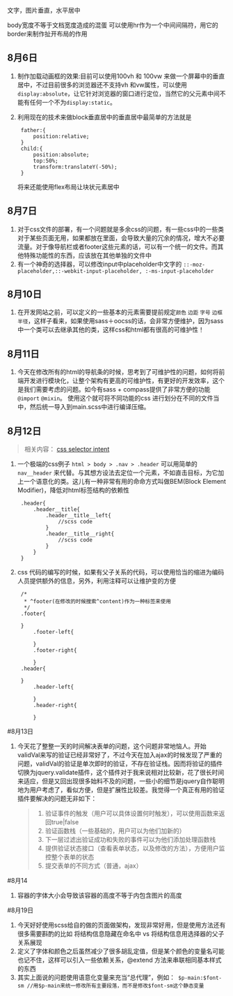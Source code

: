 文字，图片垂直，水平居中

body宽度不等于文档宽度造成的混蛋
可以使用hr作为一个中间间隔符，用它的border来制作扯开布局的作用
## 8月6日
1. 制作加载动画框的效果:目前可以使用100vh 和 100vw 来做一个屏幕中的垂直居中，不过目前很多的浏览器还不支持vh 和vw属性，可以使用`display:absolute`，让它针对浏览器的窗口进行定位，当然它的父元素中间不能有任何一个不为`display:static`。
2. 利用现在的技术来做block垂直居中的垂直居中最简单的方法就是

		father:{
			position:relative;
		}
		child:{
			position:absolute;
			top:50%;
			transform:translateY(-50%);
		}


	将来还能使用flex布局让块状元素居中

## 8月7日
1. 对于css文件的部署，有一个问题就是多余css的问题，有一些css中的一些类对于某些页面无用，如果都放在里面，会导致大量的冗余的情况，增大不必要流量。对于像导航栏或者footer这些元素的话，可以有一个统一的文件。而其他特殊功能性的东西，应该放在其他单独的文件中
2. 有一个神奇的选择器，可以修改input中placeholder中文字的
`::-moz-placeholder,::-webkit-input-placeholder, :-ms-input-placeholder`

## 8月10日
1. 在开发网站之前，可以定义的一些基本的元素需要提前规定`颜色` `边距` `字号` `边框半径`，这样子看来，如果使用sass＋oocss的话，会非常方便维护，因为sass中一个类可以去继承其他的类，这样css和html都有很高的可维护性！

## 8月11日
1. 今天在修改所有的html的导航条的时候，思考到了可维护性的问题，如何将前端开发进行模块化，让整个架构有更高的可维护性，有更好的开发效率，这个是我们需要考虑的问题。如今有sass + compass提供了非常方便的功能`@import` `@mixin`。 使用这个就可将不同功能的css 进行划分在不同的文件当中，然后统一导入到main.scss中进行编译压缩。

## 8月12日

> 相关内容：
[css selector intent](http://csswizardry.com/2012/07/shoot-to-kill-css-selector-intent/)

1. 一个极端的css例子 `html > body > .nav > .header` 可以用简单的 `nav__header` 来代替。与其想方设法去定位一个元素，不如直击目标，为它加上一个语意化的类。这儿有一种非常有用的命命方式叫做BEM(Block Element Modifier)，降低对html标签结构的依赖性

		.header{
			.header__title{
				.header__title__left{
					//scss code
				}
				.header__title__right{
					//scss code
				}
			}
		}

2. css 代码的编写的时候，如果有父子关系的代码，可以使用恰当的缩进为编码人员提供额外的信息，另外，利用注释可以让维护变的方便

		/*
		 * ^footer(在修改的时候搜索^content)作为一种标签来使用
		 */
		.footer{

		}
			.footer-left{

			}
			.footer-right{

			}
		.header{

		}
			.header-left{

			}
			.header-right{

			}

#8月13日
1. 今天花了整整一天的时间解决表单的问题，这个问题非常地恼人。开始validVal来写的验证已经非常好了，不过今天在加入ajax的时候发现了严重的问题，validVal的验证是单次即时的验证，不存在验证栈。因而将验证的插件切换为jquery.validate插件，这个插件对于我来说相对比较新，花了很长时间来适应，但是又回出现很多始料不及的问题，一些小的细节是jquery自作聪明地为用户考虑了，看似方便，但是扩展性比较差。我觉得一个真正有用的验证插件要解决的问题无非如下：

	> 1. 验证事件的触发（用户可以具体设置何时触发），可以使用函数来返回true|false
	> 2. 验证函数栈（一些基础的，用户可以为他们加新的）
	> 3. 下一层过滤出验证成功和失败的事件可以为他们添加处理函数栈
	> 4. 提供验证状态接口（查看表单状态，以及修改的方法），方便用户监控整个表单的状态
	> 5. 提交表单的不同方式（普通，ajax）

#8月14
1. 容器的字体大小会导致该容器的高度不等于内包含图片的高度

#8月19日
1. 今天好好使用scss给自的做的页面做架构，发现非常好用，但是使用方法还有很多需要斟酌的比如
		将结构信息隐藏在命名中 vs 将结构信息用选择器的父子关系展现
2. 定义了字体和颜色之后虽然减少了很多胡乱定值，但是某个颜色的变量名可能也记不住，这样可以引入一些依赖关系，@extend 方法来串联相同基本样式的东西
3. 其实上面说的问题使用语意化变量来充当“总代理”，例如：` $p-main:$font-sm //用$p-main来统一修改所有主要段落，而不是修改$font-sm这个静态变量`
